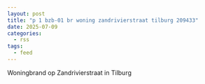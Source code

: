 ```yaml
---
layout: post
title: "p 1 bzb-01 br woning zandrivierstraat tilburg 209433"
date: 2025-07-09
categories: 
  - rss
tags: 
  - feed
---
```


Woningbrand op Zandrivierstraat in Tilburg
